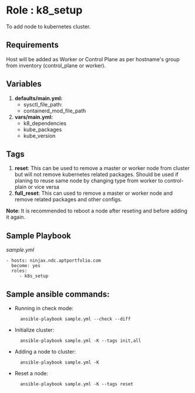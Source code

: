 Role : k8_setup
=========

To add node to kubernetes cluster.

Requirements
------------

Host will be added as Worker or Control Plane as per hostname's group from inventory (control_plane or worker).


Variables
--------------
1. **defaults/main.yml:**
    - sysctl_file_path:
    - containerd_mod_file_path
2. **vars/main.yml:**
    - k8_dependencies
    - kube_packages
    - kube_version

Tags
--------------
1. **reset**: This can be used to remove a master or worker node from cluster but will not remove kubernetes related packages.
Should be used if planing to reuse same node by changing type from worker to control-plain or vice versa
2. **full_reset**: This can used to remove a master or worker node and remove related packages and other configs.

**Note**: It is recommended to reboot a node after reseting and before adding it again.

Sample Playbook
----------------
*sample.yml*

    - hosts: ninjax.ndc.aptportfolio.com
      become: yes
      roles:
         - k8s_setup

Sample ansible commands:
----------------
* Running in check mode:

        ansible-playbook sample.yml --check --diff
        
* Initialize cluster:

        ansible-playbook sample.yml -K --tags init,all

* Adding a node to cluster:

        ansible-playbook sample.yml -K

* Reset a node:

        ansible-playbook sample.yml -K --tags reset
